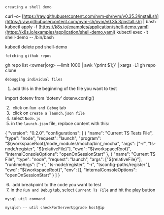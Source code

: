 `creating a shell demo`

curl -o- [https://raw.githubusercontent.com/nvm-sh/nvm/v0.35.3/install.sh](https://raw.githubusercontent.com/nvm-sh/nvm/v0.35.3/install.sh) | bash
kubectl apply -f [https://k8s.io/examples/application/shell-demo.yaml](https://k8s.io/examples/application/shell-demo.yaml)
kubectl exec -it shell-demo -- /bin/bash

kubectl delete pod shell-demo

`fetching github repos`

gh repo list <owner|org> --limit 1000 | awk '{print $1;}' | xargs -L1 gh repo clone 

`debugging individual files`

1. add this in the beginning of the file you want to test

import dotenv from 'dotenv'
dotenv.config()

 2.  click on `Run and Debug` tab  
 3.  click on `create a launch.json file`  
 4. select `Node.js`  
 5. in the `launch.json` file, replace content with this:  

{
  "version": "0.2.0",
  "configurations": [
    {
      "name": "Current TS Tests File",
      "type": "node",
      "request": "launch",
      "program": "${workspaceRoot}/node_modules/mocha/bin/_mocha",
      "args": ["-r", "ts-node/register", "${relativeFile}"],
      "cwd": "${workspaceRoot}",
      "internalConsoleOptions": "openOnSessionStart"
    },
    {
      "name": "Current TS File",
      "type": "node",
      "request": "launch",
      "args": ["${relativeFile}"],
      "runtimeArgs": ["-r", "ts-node/register", "-r", "tsconfig-paths/register"],
      "cwd": "${workspaceRoot}",
      "env": [],
      "internalConsoleOptions": "openOnSessionStart"
    }
  ]
}

 6.  add breakpoint to the code you want to test  
 7. in the `Run and Debug` tab, select `Current Ts File` and hit the play button

 `mysql util command`

 ```
mysqlsh -- util checkForServerUpgrade host@ip
```


 
